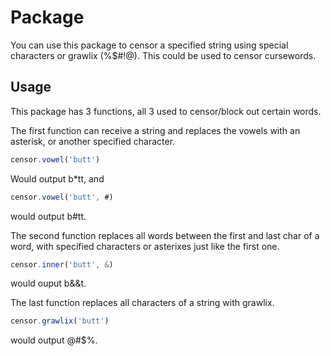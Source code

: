 # Package
You can use this package to censor a specified string using special characters or grawlix (%$#!@).
This could be used to censor cursewords.

## Usage
This package has 3 functions, all 3 used to censor/block out certain words.

The first function can receive a string and replaces the vowels with an asterisk, or another specified character.

``` js
censor.vowel('butt') 
```
Would output b&ast;tt, and
``` js
censor.vowel('butt', #) 
```
would output b#tt.

The second function replaces all words between the first and last char of a word, with specified characters or asterixes just like the first one.

``` js
censor.inner('butt', &)
```
would ouput b&&t.

The last function replaces all characters of a string with grawlix.

``` js
censor.grawlix('butt')
```
would output @#$%.
